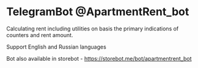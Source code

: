 # TelegramBot @ApartmentRent_bot

Calculating rent including utilities on basis the primary indications of counters and rent amount.

Support English and Russian languages

Bot also available in storebot - https://storebot.me/bot/apartmentrent_bot
